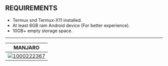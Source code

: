 ## REQUIREMENTS
* Termux snd Termux-X11 installed.
* At least 6GB ram Android device (For better experience).
* 10GB+ empty storage space.
---

| MANJARO |
|---------|
| <a href="/manjaro/README.md">![1000222367](https://github.com/user-attachments/assets/bdcb5b24-7d9d-45e9-a1c3-d0bc9dca65e6) |
